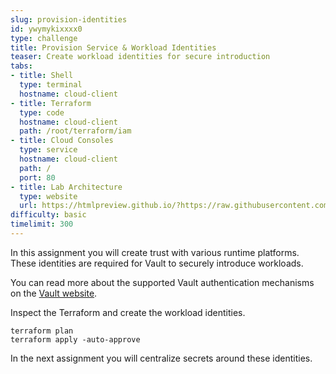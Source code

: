 ```yaml
---
slug: provision-identities
id: ywymykixxxx0
type: challenge
title: Provision Service & Workload Identities
teaser: Create workload identities for secure introduction
tabs:
- title: Shell
  type: terminal
  hostname: cloud-client
- title: Terraform
  type: code
  hostname: cloud-client
  path: /root/terraform/iam
- title: Cloud Consoles
  type: service
  hostname: cloud-client
  path: /
  port: 80
- title: Lab Architecture
  type: website
  url: https://htmlpreview.github.io/?https://raw.githubusercontent.com/hashicorp/field-workshops-consul/add-consul-multi-cloud/instruqt-tracks/multi-cloud-service-networking-with-consul/assets/diagrams/diagrams.html
difficulty: basic
timelimit: 300
---
```

In this assignment you will create trust with various runtime platforms. These identities are required for Vault to securely introduce workloads. <br>

You can read more about the supported Vault authentication mechanisms on the [Vault website](https://www.vaultproject.io/docs/auth). <br>

Inspect the Terraform and create the workload identities. <br>

```
terraform plan
terraform apply -auto-approve
```

In the next assignment you will centralize secrets around these identities.
